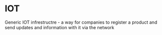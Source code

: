 # IOT
Generic IOT infrestructre - a way for companies to register a product and send updates and information with it via the network
